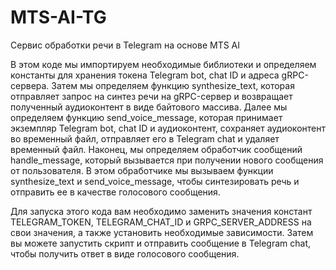 # MTS-AI-TG
Сервис обработки речи в Telegram на основе MTS AI



В этом коде мы импортируем необходимые библиотеки и определяем константы для хранения токена Telegram bot, chat ID и адреса gRPC-сервера. Затем мы определяем функцию synthesize_text, которая отправляет запрос на синтез речи на gRPC-сервер и возвращает полученный аудиоконтент в виде байтового массива. Далее мы определяем функцию send_voice_message, которая принимает экземпляр Telegram bot, chat ID и аудиоконтент, сохраняет аудиоконтент во временный файл, отправляет его в Telegram chat и удаляет временный файл. Наконец, мы определяем обработчик сообщений handle_message, который вызывается при получении нового сообщения от пользователя. В этом обработчике мы вызываем функции synthesize_text и send_voice_message, чтобы синтезировать речь и отправить ее в качестве голосового сообщения.

Для запуска этого кода вам необходимо заменить значения констант TELEGRAM_TOKEN, TELEGRAM_CHAT_ID и GRPC_SERVER_ADDRESS на свои значения, а также установить необходимые зависимости. Затем вы можете запустить скрипт и отправить сообщение в Telegram chat, чтобы получить ответ в виде голосового сообщения.
